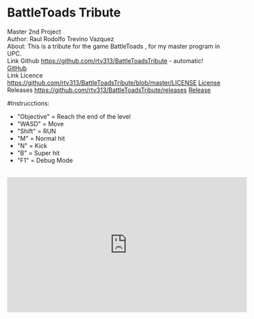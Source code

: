 # BattleToads Tribute
Master 2nd Project
<br>
Author: Raul Rodolfo Trevino Vazquez
<br>
About:
This is a tribute for the game BattleToads , for my master program in UPC.
<br>
Link Github
https://github.com/rtv313/BattleToadsTribute - automatic!
[GitHub](https://github.com/rtv313/BattleToadsTribute)
<br>
Link Licence https://github.com/rtv313/BattleToadsTribute/blob/master/LICENSE
[License](https://github.com/rtv313/BattleToadsTribute/blob/master/LICENSE)
<br>
Releases https://github.com/rtv313/BattleToadsTribute/releases
[Release](https://github.com/rtv313/BattleToadsTribute/releases)

#Instrucctions:
<ul>
<li>"Objective" = Reach the end of the level</li>
<li>"WASD" = Move</li>
<li> "Shift" = RUN</li>
<li> "M" = Normal hit</li>
<li> "N" = Kick</li>
<li> "B" = Super hit</li>
<li> "F1" = Debug Mode </li>
</ul>

<br>

<iframe width="560" height="315" src="https://www.youtube.com/embed/_G7BSwTtMhA" frameborder="0" allowfullscreen></iframe>

